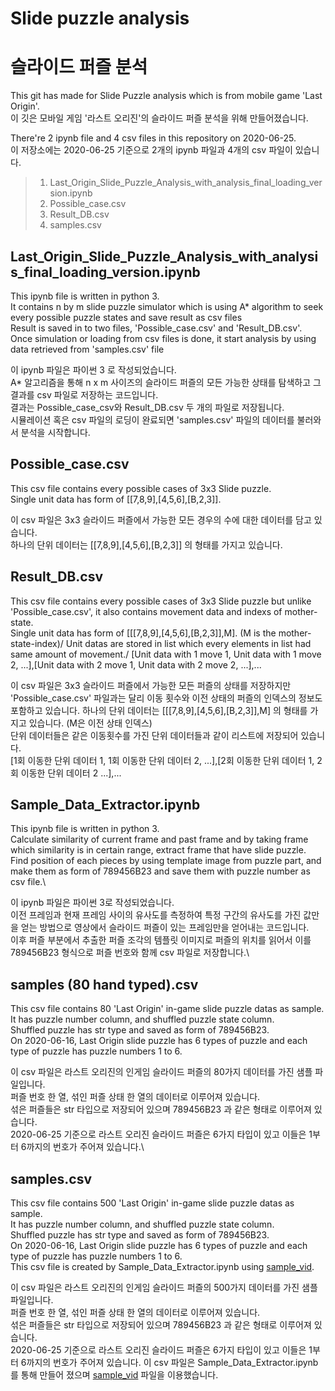 # Slide puzzle analysis
# 슬라이드 퍼즐 분석

This git has made for Slide Puzzle analysis which is from mobile game 'Last Origin'.\
이 깃은 모바일 게임 '라스트 오리진'의 슬라이드 퍼즐 분석을 위해 만들어졌습니다.

There're 2 ipynb file and 4 csv files in this repository on 2020-06-25.\
이 저장소에는 2020-06-25 기준으로 2개의 ipynb 파일과 4개의 csv 파일이 있습니다.

>1. Last_Origin_Slide_Puzzle_Analysis_with_analysis_final_loading_version.ipynb
>2. Possible_case.csv
>3. Result_DB.csv
>4. samples.csv

## Last_Origin_Slide_Puzzle_Analysis_with_analysis_final_loading_version.ipynb
This ipynb file is written in python 3.\
It contains n by m slide puzzle simulator which is using A* algorithm to seek every possible puzzle states and save result as csv files\
Result is saved in to two files, 'Possible_case.csv' and 'Result_DB.csv'.\
Once simulation or loading from csv files is done, it start analysis by using data retrieved from 'samples.csv' file

이 ipynb 파일은 파이썬 3 로 작성되었습니다.\
A* 알고리즘을 통해 n x m 사이즈의 슬라이드 퍼즐의 모든 가능한 상태를 탐색하고 그 결과를 csv 파일로 저장하는 코드입니다.\
결과는 Possible_case_csv와 Result_DB.csv 두 개의 파일로 저장됩니다.\
시뮬레이션 혹은 csv 파일의 로딩이 완료되면 'samples.csv' 파일의 데이터를 불러와서 분석을 시작합니다.

## Possible_case.csv
This csv file contains every possible cases of 3x3 Slide puzzle.\
Single unit data has form of [[7,8,9],[4,5,6],[B,2,3]].

이 csv 파일은 3x3 슬라이드 퍼즐에서 가능한 모든 경우의 수에 대한 데이터를 담고 있습니다.\
하나의 단위 데이터는 [[7,8,9],[4,5,6],[B,2,3]] 의 형태를 가지고 있습니다.

## Result_DB.csv
This csv file contains every possible cases of 3x3 Slide puzzle but unlike 'Possible_case.csv', it also contains movement data and indexs of mother-state.\
Single unit data has form of [[[7,8,9],[4,5,6],[B,2,3]],M]. (M is the mother-state-index)/
Unit datas are stored in list which every elements in list had same amount of movement./
[Unit data with 1 move 1, Unit data with 1 move 2, ...],[Unit data with 2 move 1, Unit data with 2 move 2, ...],...

이 csv 파일은 3x3 슬라이드 퍼즐에서 가능한 모든 퍼즐의 상태를 저장하지만 'Possible_case.csv' 파일과는 달리 이동 횟수와 이전 상태의 퍼즐의 인덱스의 정보도 포함하고 있습니다.
하나의 단위 데이터는 [[[7,8,9],[4,5,6],[B,2,3]],M] 의 형태를 가지고 있습니다. (M은 이전 상태 인덱스)\
단위 데이터들은 같은 이동횟수를 가진 단위 데이터들과 같이 리스트에 저장되어 있습니다.\
[1회 이동한 단위 데이터 1, 1회 이동한 단위 데이터 2, ...],[2회 이동한 단위 데이터 1, 2회 이동한 단위 데이터 2 ...],...

## Sample_Data_Extractor.ipynb
This ipynb file is written in python 3.\
Calculate similarity of current frame and past frame and by taking frame which similarity is in certain range, extract frame that have slide puzzle.\
Find position of each pieces by using template image from puzzle part, and make them as form of 789456B23 and save them with puzzle number as csv file.\

이 ipynb 파일은 파이썬 3로 작성되었습니다.\
이전 프레임과 현재 프레임 사이의 유사도를 측정하여 특정 구간의 유사도를 가진 값만을 얻는 방법으로 영상에서 슬라이드 퍼즐이 있는 프레임만을 얻어내는 코드입니다.\
이후 퍼즐 부분에서 추출한 퍼즐 조각의 템플릿 이미지로 퍼즐의 위치를 읽어서 이를 789456B23 형식으로 퍼즐 번호와 함께 csv 파일로 저장합니다.\

## samples (80 hand typed).csv
This csv file contains 80 'Last Origin' in-game slide puzzle datas as sample.\
It has puzzle number column, and shuffled puzzle state column.\
Shuffled puzzle has str type and saved as form of 789456B23.\
On 2020-06-16, Last Origin slide puzzle has 6 types of puzzle and each type of puzzle has puzzle numbers 1 to 6.

이 csv 파일은 라스트 오리진의 인게임 슬라이드 퍼즐의 80가지 데이터를 가진 샘플 파일입니다.\
퍼즐 번호 한 열, 섞인 퍼즐 상태 한 열의 데이터로 이루어져 있습니다.\
섞은 퍼즐들은 str 타입으로 저장되어 있으며 789456B23 과 같은 형태로 이루어져 있습니다.\
2020-06-25 기준으로 라스트 오리진 슬라이드 퍼즐은 6가지 타입이 있고 이들은 1부터 6까지의 번호가 주어져 있습니다.\

## samples.csv
This csv file contains 500 'Last Origin' in-game slide puzzle datas as sample.\
It has puzzle number column, and shuffled puzzle state column.\
Shuffled puzzle has str type and saved as form of 789456B23.\
On 2020-06-16, Last Origin slide puzzle has 6 types of puzzle and each type of puzzle has puzzle numbers 1 to 6.\
This csv file is created by Sample_Data_Extractor.ipynb using [sample_vid](https://drive.google.com/file/d/1_Ij4yl3bBk1n4VoDmNJtzdYHjtHYMIdD/view?usp=sharing).

이 csv 파일은 라스트 오리진의 인게임 슬라이드 퍼즐의 500가지 데이터를 가진 샘플 파일입니다.\
퍼즐 번호 한 열, 섞인 퍼즐 상태 한 열의 데이터로 이루어져 있습니다.\
섞은 퍼즐들은 str 타입으로 저장되어 있으며 789456B23 과 같은 형태로 이루어져 있습니다.\
2020-06-25 기준으로 라스트 오리진 슬라이드 퍼즐은 6가지 타입이 있고 이들은 1부터 6까지의 번호가 주어져 있습니다.
이 csv 파일은 Sample_Data_Extractor.ipynb 를 통해 만들어 졌으며 [sample_vid](https://drive.google.com/file/d/1_Ij4yl3bBk1n4VoDmNJtzdYHjtHYMIdD/view?usp=sharing) 파일을 이용했습니다.

